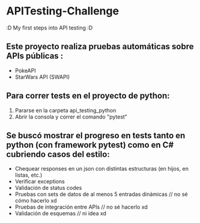 # APITesting-Challenge
:D My first steps into API testing :D

## Este proyecto realiza pruebas automáticas sobre APIs públicas : 
* PokeAPI
* StarWars API (SWAPI)

## Para correr tests en el proyecto de python:
1. Pararse en la carpeta api_testing_python
2. Abrir la consola y correr el comando "pytest"


## Se buscó mostrar el progreso en tests tanto en python (con framework pytest) como en C# cubriendo casos del estilo:
* Chequear responses en un json con distintas estructuras (en hijos, en listas, etc.)
* Verificar exceptions
* Validación de status codes
* Pruebas con sets de datos de al menos 5 entradas dinámicas // no sé cómo hacerlo xd
* Pruebas de integración entre APIs // no sé hacerlo xd
* Validación de esquemas // ni idea xd